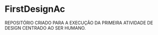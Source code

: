 # FirstDesignAc
REPOSITÓRIO CRIADO PARA A EXECUÇÃO DA PRIMEIRA ATIVIDADE DE DESIGN CENTRADO AO SER HUMANO.
